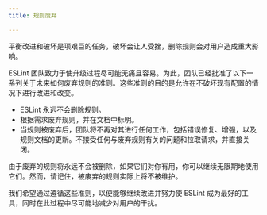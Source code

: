 ```yaml
---
title: 规则废弃

---
```


平衡改进和破坏是项艰巨的任务，破坏会让人受挫，删除规则会对用户造成重大影响。

ESLint 团队致力于使升级过程尽可能无痛且容易。为此，团队已经批准了以下一系列关于未来如何废弃规则的准则。这些准则的目的是允许在不破坏现有配置的情况下进行改进和改变。

* ESLint 永远不会删除规则。
* 根据需求废弃规则，并在文档中标明。
* 当规则被废弃后，团队将不再对其进行任何工作，包括错误修复、增强，以及规则文档的更新。不接受任何与废弃规则有关的问题和拉取请求，并直接关闭。

由于废弃的规则将永远不会被删除，如果它们对你有用，你可以继续无限期地使用它们。然而，请记住，被废弃的规则实际上将不被维护。

我们希望通过遵循这些准则，以便能够继续改进并努力使 ESLint 成为最好的工具，同时在此过程中尽可能地减少对用户的干扰。
